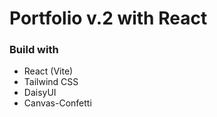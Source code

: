 # Portfolio v.2 with React

### Build with

- React (Vite)
- Tailwind CSS
- DaisyUI
- Canvas-Confetti
